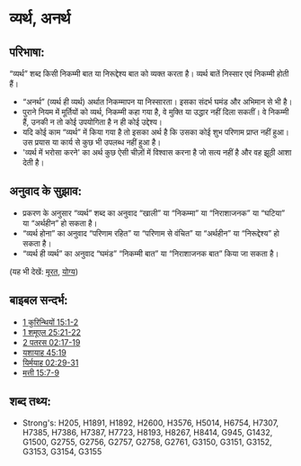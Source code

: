 # व्यर्थ, अनर्थ #

## परिभाषा: ##

“व्यर्थ” शब्द किसी निकम्मी बात या निरूद्देश्य बात को व्यक्त करता है। व्यर्थ बातें निस्सार एवं निकम्मी होती हैं।

* “अनर्थ” (व्यर्थ ही व्यर्थ) अर्थात निकम्मापन या निस्सारता। इसका संदर्भ घमंड और अभिमान से भी है।
* पुराने नियम में मूर्तियों को व्यर्थ, निकम्मी कहा गया है, वे मुक्ति या उद्धार नहीं दिला सकतीं। वे निकम्मी हैं, उनकी न तो कोई उपयोगिता है न ही कोई उद्देश्य।
* यदि कोई काम “व्यर्थ” में किया गया है तो इसका अर्थ है कि उसका कोई शुभ परिणाम प्राप्त नहीं हुआ। उस प्रयास या कार्य से कुछ भी उपलब्ध नहीं हुआ है।
* 'व्यर्थ में भरोसा करने' का अर्थ कुछ ऐसी चीज़ों में विश्वास करना है जो सत्य नहीं है और वह झूठी आशा देती है।

## अनुवाद के सुझाव: ##

* प्रकरण के अनुसार “व्यर्थ” शब्द का अनुवाद “खाली” या “निकम्मा” या “निराशाजनक” या “घटिया” या “अर्थहीन” हो सकता है।
* “व्यर्थ होना” का अनुवाद “परिणाम रहित” या “परिणाम से वंचित” या “अर्थहीन” या “निरूद्देश्य” हो सकता है।
* “व्यर्थ ही व्यर्थ” का अनुवाद “घमंड” “निकम्मी बात” या “निराशाजनक बात” किया जा सकता है।

(यह भी देखें: [मूरत](../other/idol.md), [योग्य](../kt/worthy.md))

## बाइबल सन्दर्भ: ##

* [1 कुरिन्थियों 15:1-2](rc://hi/tn/help/1co/15/01)
* [1 शमूएल 25:21-22](rc://hi/tn/help/1sa/25/21)
* [2 पतरस 02:17-19](rc://hi/tn/help/2pe/02/17)
* [यशायाह 45:19](rc://hi/tn/help/isa/45/19)
* [यिर्मयाह 02:29-31](rc://hi/tn/help/jer/02/29)
* [मत्ती 15:7-9](rc://hi/tn/help/mat/15/07)

## शब्द तथ्य: ##

* Strong's: H205, H1891, H1892, H2600, H3576, H5014, H6754, H7307, H7385, H7386, H7387, H7723, H8193, H8267, H8414, G945, G1432, G1500, G2755, G2756, G2757, G2758, G2761, G3150, G3151, G3152, G3153, G3154, G3155
